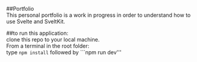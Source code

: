 ##Portfolio  
This personal portfolio is a work in progress in order to understand how to use Svelte and SveltKit.

##to run this application:  
clone this repo to your local machine.  
From a terminal in the root folder:  
type ```npm install``` followed by ```npm run dev'''
